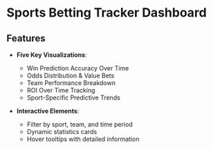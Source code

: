 # Sports Betting Tracker Dashboard

## Features

- **Five Key Visualizations**:
  - Win Prediction Accuracy Over Time
  - Odds Distribution & Value Bets
  - Team Performance Breakdown
  - ROI Over Time Tracking
  - Sport-Specific Predictive Trends

- **Interactive Elements**:
  - Filter by sport, team, and time period
  - Dynamic statistics cards
  - Hover tooltips with detailed information
